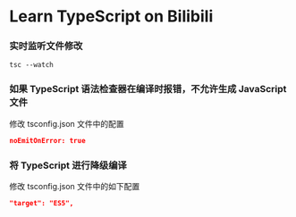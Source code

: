 # Learn TypeScript on Bilibili

### 实时监听文件修改

```
tsc --watch
```

### 如果 TypeScript 语法检查器在编译时报错，不允许生成 JavaScript 文件

修改 tsconfig.json 文件中的配置

```json
noEmitOnError: true
```

### 将 TypeScript 进行降级编译

修改 tsconfig.json 文件中的如下配置

```json
"target": "ES5",
```
